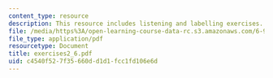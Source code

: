 ```yaml
---
content_type: resource
description: This resource includes listening and labelling exercises.
file: /media/https%3A/open-learning-course-data-rc.s3.amazonaws.com/6-911-transcribing-prosodic-structure-of-spoken-utterances-with-tobi-january-iap-2006/c4540f527f35660dd1d1fcc1fd106e6d_exercises2_6.pdf
file_type: application/pdf
resourcetype: Document
title: exercises2_6.pdf
uid: c4540f52-7f35-660d-d1d1-fcc1fd106e6d
---
```

